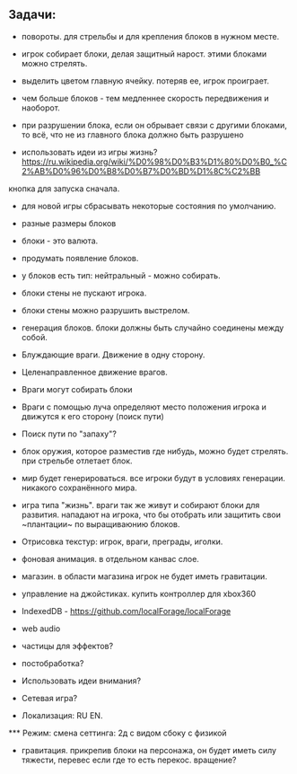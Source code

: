 ## Задачи:
* повороты. для стрельбы и для крепления блоков в нужном месте.
* игрок собирает блоки, делая защитный нарост. этими блоками можно стрелять.

* выделить цветом главную ячейку. потеряв ее, игрок проиграет.
* чем больше блоков - тем медленнее скорость передвижения и наоборот.
* при разрушении блока, если он обрывает связи с другими блоками, то всё, что не из главного блока должно быть разрушено

* использовать идеи из игры жизнь?
https://ru.wikipedia.org/wiki/%D0%98%D0%B3%D1%80%D0%B0_%C2%AB%D0%96%D0%B8%D0%B7%D0%BD%D1%8C%C2%BB

кнопка для запуска сначала.
* для новой игры сбрасывать некоторые состояния по умолчанию.

* разные размеры блоков
* блоки - это валюта.
* продумать появление блоков.
* у блоков есть тип: нейтральный - можно собирать.
* блоки стены не пускают игрока.
* блоки стены можно разрушить выстрелом.

* генерация блоков. блоки должны быть случайно соединены между собой.

* Блуждающие враги. Движение в одну сторону.
* Целенаправленное движение врагов.
* Враги могут собирать блоки
* Враги с помощью луча определяют место положения игрока и движутся к его сторону (поиск пути)
* Поиск пути по "запаху"?

* блок оружия, которое разместив где нибудь, можно будет стрелять. при стрельбе отлетает блок.
* мир будет генерироваться. все игроки будут в условиях генерации. никакого сохранённого мира.

* игра типа "жизнь". враги так же живут и собирают блоки для развития. нападают на игрока, что бы отобрать или
защитить свои ~плантации~ по выращиваюнию блоков.

* Отрисовка текстур: игрок, враги, преграды, иголки.
* фоновая анимация. в отдельном канвас слое.

* магазин. в области магазина игрок не будет иметь гравитации.

* управление на джойстиках. купить контроллер для xbox360

* IndexedDB - https://github.com/localForage/localForage
* web audio
* частицы для эффектов?
* постобработка?

* Использовать идеи внимания?
* Сетевая игра?

* Локализация: RU EN.

*** Режим: смена сеттинга: 2д с видом сбоку с физикой
* гравитация. прикрепив блоки на персонажа, он будет иметь силу тяжести, перевес если где то есть перекос. вращение?
